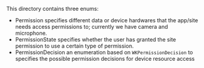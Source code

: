 This directory contains three enums:
  - Permission specifies different data or device hardwares that the app/site needs access permissions to; currently we have camera and microphone.
  - PermissionState specifies whether the user has granted the site permission to use a certain type of permission.
  - PermissionDecision an enumeration based on `WKPermissionDecision` to specifies the possible permission decisions for device resource access
